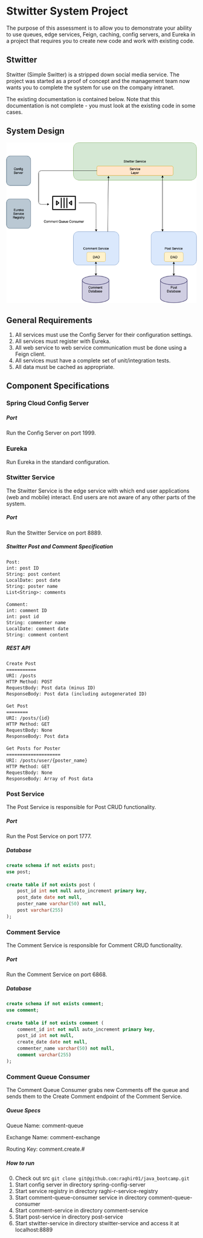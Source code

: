 # Stwitter System Project

The purpose of this assessment is to allow you to demonstrate your ability to use queues, edge services, Feign, caching, config servers, and Eureka in a project that requires you to create new code and work with existing code.

## Stwitter

Stwitter (Simple Switter) is a stripped down social media service. The project was started as a proof of concept and the management team now wants you to complete the system for use on the company intranet.

The existing documentation is contained below. Note that this documentation is not complete - you must look at the existing code in some cases.

## System Design



![stwitter-system](stwitter-system.png)



## General Requirements

1. All services must use the Config Server for their configuration settings.
2. All services must register with Eureka.
3. All web service to web service communication must be done using a Feign client.
4. All services must have a complete set of unit/integration tests.
5. All data must be cached as appropriate.

## Component Specifications

### Spring Cloud Config Server

##### Port

Run the Config Server on port 1999.

### Eureka

Run Eureka in the standard configuration.

### Stwitter Service

The Stwitter Service is the edge service with which end user applications (web and mobile) interact. End users are not aware of any other parts of the system.

##### Port

Run the Stwitter Service on port 8889.

##### Stwitter Post and Comment Specification

```
Post:
int: post ID
String: post content
LocalDate: post date
String: poster name
List<String>: comments

Comment:
int: comment ID
int: post id
String: commenter name
LocalDate: comment date
String: comment content
```



##### REST API

```
Create Post
===========
URI: /posts
HTTP Method: POST
RequestBody: Post data (minus ID)
ResponseBody: Post data (including autogenerated ID)

Get Post
========
URI: /posts/{id}
HTTP Method: GET
RequestBody: None
ResponseBody: Post data

Get Posts for Poster
====================
URI: /posts/user/{poster_name}
HTTP Method: GET
RequestBody: None
ResponseBody: Array of Post data

```



### Post Service

The Post Service is responsible for Post CRUD functionality.

##### Port

Run the Post Service on port 1777.

##### Database

```sql
create schema if not exists post;
use post;

create table if not exists post (
	post_id int not null auto_increment primary key,
    post_date date not null,
    poster_name varchar(50) not null,
    post varchar(255)
);
```



### Comment Service

The Comment Service is responsible for Comment CRUD functionality.

##### Port

Run the Comment Service on port 6868.

##### Database

```sql
create schema if not exists comment;
use comment;

create table if not exists comment (
	comment_id int not null auto_increment primary key,
    post_id int not null,
    create_date date not null,
    commenter_name varchar(50) not null,
    comment varchar(255)
);
```



### Comment Queue Consumer

The Comment Queue Consumer grabs new Comments off the queue and sends them to the Create Comment endpoint of the Comment Service.

##### Queue Specs

Queue Name: comment-queue

Exchange Name: comment-exchange

Routing Key: comment.create.#

##### How to run

0. Check out src
    `git clone git@github.com:raghir01/java_bootcamp.git`
1. Start config server in directory spring-config-server
2. Start service registry in directory raghi-r-service-registry
3. Start comment-queue-consumer service in directory comment-queue-consumer
4. Start comment-service in directory comment-service
5. Start post-service in directory post-service
6. Start stwitter-service in directory stwitter-service and access it at localhost:8889



